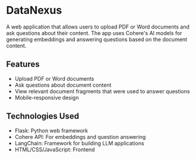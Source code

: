 # DataNexus

A web application that allows users to upload PDF or Word documents and ask questions about their content. The app uses Cohere's AI models for generating embeddings and answering questions based on the document content.

## Features

- Upload PDF or Word documents
- Ask questions about document content
- View relevant document fragments that were used to answer questions
- Mobile-responsive design

## Technologies Used

- Flask: Python web framework
- Cohere API: For embeddings and question answering
- LangChain: Framework for building LLM applications
- HTML/CSS/JavaScript: Frontend
